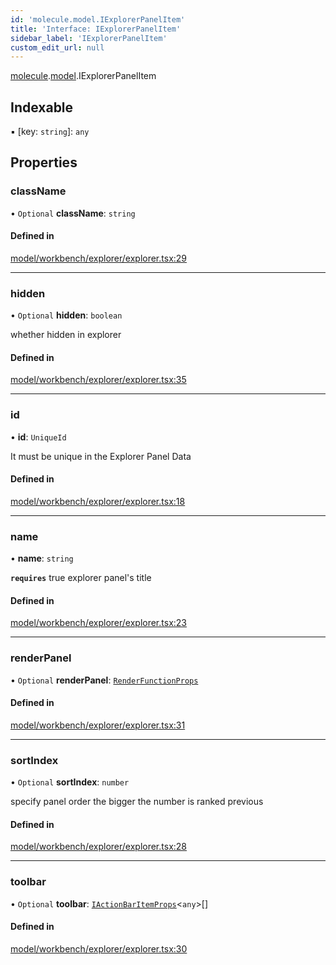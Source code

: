 ```yaml
---
id: 'molecule.model.IExplorerPanelItem'
title: 'Interface: IExplorerPanelItem'
sidebar_label: 'IExplorerPanelItem'
custom_edit_url: null
---
```


[molecule](../namespaces/molecule).[model](../namespaces/molecule.model).IExplorerPanelItem

## Indexable

▪ [key: `string`]: `any`

## Properties

### className

• `Optional` **className**: `string`

#### Defined in

[model/workbench/explorer/explorer.tsx:29](https://github.com/DTStack/molecule/blob/3e6bc450/src/model/workbench/explorer/explorer.tsx#L29)

---

### hidden

• `Optional` **hidden**: `boolean`

whether hidden in explorer

#### Defined in

[model/workbench/explorer/explorer.tsx:35](https://github.com/DTStack/molecule/blob/3e6bc450/src/model/workbench/explorer/explorer.tsx#L35)

---

### id

• **id**: `UniqueId`

It must be unique in the Explorer Panel Data

#### Defined in

[model/workbench/explorer/explorer.tsx:18](https://github.com/DTStack/molecule/blob/3e6bc450/src/model/workbench/explorer/explorer.tsx#L18)

---

### name

• **name**: `string`

**`requires`** true
explorer panel's title

#### Defined in

[model/workbench/explorer/explorer.tsx:23](https://github.com/DTStack/molecule/blob/3e6bc450/src/model/workbench/explorer/explorer.tsx#L23)

---

### renderPanel

• `Optional` **renderPanel**: [`RenderFunctionProps`](../namespaces/molecule.model#renderfunctionprops)

#### Defined in

[model/workbench/explorer/explorer.tsx:31](https://github.com/DTStack/molecule/blob/3e6bc450/src/model/workbench/explorer/explorer.tsx#L31)

---

### sortIndex

• `Optional` **sortIndex**: `number`

specify panel order
the bigger the number is ranked previous

#### Defined in

[model/workbench/explorer/explorer.tsx:28](https://github.com/DTStack/molecule/blob/3e6bc450/src/model/workbench/explorer/explorer.tsx#L28)

---

### toolbar

• `Optional` **toolbar**: [`IActionBarItemProps`](molecule.component.IActionBarItemProps)<`any`\>[]

#### Defined in

[model/workbench/explorer/explorer.tsx:30](https://github.com/DTStack/molecule/blob/3e6bc450/src/model/workbench/explorer/explorer.tsx#L30)
